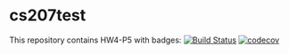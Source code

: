 # cs207test
This repository contains HW4-P5 with badges:
[![Build Status](https://travis-ci.com/adavydova/cs207test.svg?branch=master)](https://travis-ci.com/adavydova/cs207test)
[![codecov](https://codecov.io/gh/adavydova/cs207test/branch/master/graph/badge.svg)](https://codecov.io/gh/adavydova/cs207test)
